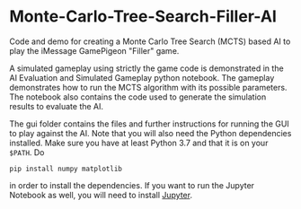 # Monte-Carlo-Tree-Search-Filler-AI

Code and demo for creating a Monte Carlo Tree Search (MCTS) based AI to play the iMessage GamePigeon "Filler" game.

A simulated gameplay using strictly the game code is demonstrated in the AI Evaluation and Simulated Gameplay python notebook. The gameplay demonstrates how to run the MCTS algorithm with its possible parameters. The notebook also contains the code used to generate the simulation results to evaluate the AI.

The gui folder contains the files and further instructions for running the GUI to play against the AI.
Note that you will also need the Python dependencies installed. Make sure you have at least Python 3.7 and that it is on your `$PATH`. Do
```
pip install numpy matplotlib
``` 
in order to install the dependencies. If you want to run the Jupyter Notebook as well, you will need to install [Jupyter](https://jupyter.org/).
